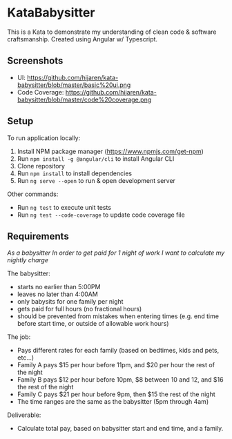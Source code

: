 # KataBabysitter

This is a Kata to demonstrate my understanding of clean code & software craftsmanship. Created using Angular w/ Typescript.

## Screenshots
- UI: https://github.com/hijaren/kata-babysitter/blob/master/basic%20ui.png
- Code Coverage: https://github.com/hijaren/kata-babysitter/blob/master/code%20coverage.png

## Setup

To run application locally:
1. Install NPM package manager (https://www.npmjs.com/get-npm)
2. Run `npm install -g @angular/cli` to install Angular CLI
3. Clone repository
4. Run `npm install` to install dependencies
5. Run `ng serve --open` to run & open development server

Other commands:
- Run `ng test` to execute unit tests
- Run `ng test --code-coverage` to update code coverage file

## Requirements

_As a babysitter
In order to get paid for 1 night of work
I want to calculate my nightly charge_

The babysitter:
- starts no earlier than 5:00PM
- leaves no later than 4:00AM
- only babysits for one family per night
- gets paid for full hours (no fractional hours)
- should be prevented from mistakes when entering times (e.g. end time before start time, or outside of allowable work hours)

The job:
- Pays different rates for each family (based on bedtimes, kids and pets, etc...)
- Family A pays $15 per hour before 11pm, and $20 per hour the rest of the night
- Family B pays $12 per hour before 10pm, $8 between 10 and 12, and $16 the rest of the night
- Family C pays $21 per hour before 9pm, then $15 the rest of the night
- The time ranges are the same as the babysitter (5pm through 4am)

Deliverable:
- Calculate total pay, based on babysitter start and end time, and a family.


